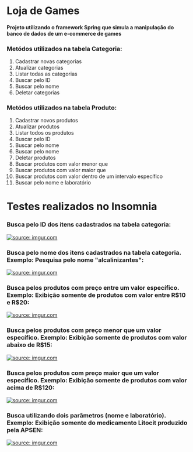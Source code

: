 # Loja de Games
<h4>Projeto utilizando o framework Spring que simula a manipulação do banco de dados de um e-commerce de games</h4>

<h3>Metódos utilizados na tabela Categoria:</h3>

1. Cadastrar novas categorias
2. Atualizar categorias
3. Listar todas as categorias
4. Buscar pelo ID
5. Buscar pelo nome
6. Deletar categorias

<h3>Metódos utilizados na tabela Produto:</h3>

1. Cadastrar novos produtos
2. Atualizar produtos
3. Listar todos os produtos
4. Buscar pelo ID
5. Buscar pelo nome
6. Buscar pelo nome
7. Deletar produtos
8. Buscar produtos com valor menor que 
9. Buscar produtos com valor maior que 
10. Buscar produtos com valor dentro de um intervalo específico
11. Buscar pelo nome e laboratório


# Testes realizados no Insomnia

<h3>Busca pelo ID dos itens cadastrados na tabela categoria:</h3>
<a href="https://imgur.com/PsnGl8c"><img src="https://i.imgur.com/PsnGl8c.png" title="source: imgur.com" /></a>
<h3>Busca pelo nome dos itens cadastrados na tabela categoria. Exemplo: Pesquisa pelo nome "alcalinizantes":</h3>
<a href="https://imgur.com/nurY5vv"><img src="https://i.imgur.com/nurY5vv.png" title="source: imgur.com" /></a>
<h3>Busca pelos produtos com preço entre um valor específico. Exemplo: Exibição somente de produtos com valor entre R$10 e R$20:</h3>
<a href="https://imgur.com/1GnsVF5"><img src="https://i.imgur.com/1GnsVF5.png" title="source: imgur.com" /></a>
<h3>Busca pelos produtos com preço menor que um valor específico. Exemplo: Exibição somente de produtos com valor abaixo de R$15:</h3>
<a href="https://imgur.com/VRYXTnS"><img src="https://i.imgur.com/VRYXTnS.png" title="source: imgur.com" /></a>
<h3>Busca pelos produtos com preço maior que um valor específico. Exemplo: Exibição somente de produtos com valor acima de R$120:</h3>
<a href="https://imgur.com/xoVIEDA"><img src="https://i.imgur.com/xoVIEDA.png" title="source: imgur.com" /></a>
<h3>Busca utilizando dois parâmetros (nome e laboratório). Exemplo: Exibição somente do medicamento Litocit produzido pela APSEN:</h3>
<a href="https://imgur.com/OsYvfYB"><img src="https://i.imgur.com/OsYvfYB.png" title="source: imgur.com" /></a>
